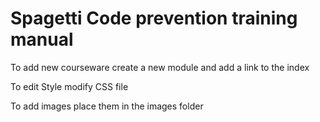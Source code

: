 # Spagetti Code prevention training manual

To add new courseware create a new module and add a link to the index

To edit Style modify CSS file

To add images place them in the images folder


